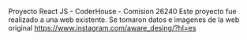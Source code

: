Proyecto React JS - CoderHouse - Comision 26240
Este proyecto fue realizado a una web existente. Se tomaron datos e imagenes de la web original https://www.instagram.com/aware_desing/?hl=es
